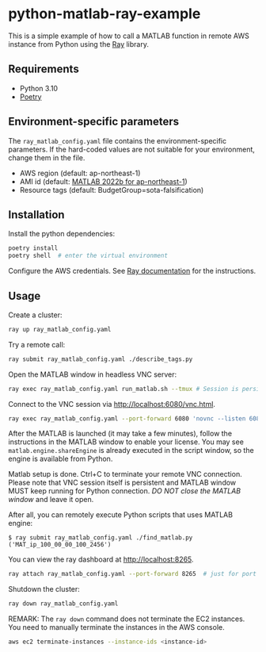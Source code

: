 # python-matlab-ray-example

This is a simple example of how to call a MATLAB function in remote AWS instance from Python using the [Ray](https://ray.io/) library.

## Requirements

- Python 3.10
- [Poetry](https://python-poetry.org/)

## Environment-specific parameters

The `ray_matlab_config.yaml` file contains the environment-specific parameters.
If the hard-coded values are not suitable for your environment, change them in the file.

- AWS region (default: ap-northeast-1)
- AMI id (default: [MATLAB 2022b for ap-northeast-1](https://github.com/mathworks-ref-arch/matlab-on-aws/blob/master/releases/R2022b/README.md))
- Resource tags (default: BudgetGroup=sota-falsification)

## Installation

Install the python dependencies:

```bash
poetry install
poetry shell  # enter the virtual environment
```

Configure the AWS credentials.
See [Ray documentation](https://docs.ray.io/en/latest/cluster/vms/user-guides/launching-clusters/aws.html) for the instructions.

## Usage

Create a cluster:

```bash
ray up ray_matlab_config.yaml
```

Try a remote call:

```bash
ray submit ray_matlab_config.yaml ./describe_tags.py
```

Open the MATLAB window in headless VNC server:

```bash
ray exec ray_matlab_config.yaml run_matlab.sh --tmux # Session is persistent in tmux
```

Connect to the VNC session via <http://localhost:6080/vnc.html>.

```bash
ray exec ray_matlab_config.yaml --port-forward 6080 'novnc --listen 6080 --vnc localhost:5901'  # 5901 is the default VNC port
```

After the MATLAB is launched (it may take a few minutes), follow the instructions in the MATLAB window to enable your license. You may see `matlab.engine.shareEngine` is already executed in the script window, so the engine is available from Python.

Matlab setup is done. Ctrl+C to terminate your remote VNC connection.
Please note that VNC session itself is persistent and MATLAB window MUST keep running for Python connection.
*DO NOT close the MATLAB window* and leave it open.

After all, you can remotely execute Python scripts that uses MATLAB engine:

```shell-session
$ ray submit ray_matlab_config.yaml ./find_matlab.py
('MAT_ip_100_00_00_100_2456')

```

You can view the ray dashboard at <http://localhost:8265>.

```bash
ray attach ray_matlab_config.yaml --port-forward 8265  # just for port forwarding
```

Shutdown the cluster:

```bash
ray down ray_matlab_config.yaml
```

REMARK: The `ray down` command does not terminate the EC2 instances.
You need to manually terminate the instances in the AWS console.

```bash
aws ec2 terminate-instances --instance-ids <instance-id>
```

